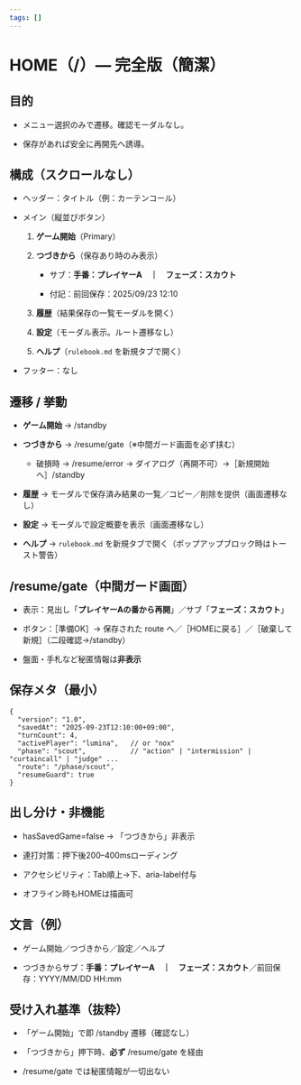 ```yaml
---
tags: []
---
```

# **HOME（/）— 完全版（簡潔）**

  
## **目的**

- メニュー選択のみで遷移。確認モーダルなし。
    
- 保存があれば安全に再開先へ誘導。
    


## **構成（スクロールなし）**

- ヘッダー：タイトル（例：カーテンコール）

- メイン（縦並びボタン）

    1. **ゲーム開始**（Primary）

    2. **つづきから**（保存あり時のみ表示）

        - サブ：**手番：プレイヤーA　｜　フェーズ：スカウト**

        - 付記：前回保存：2025/09/23 12:10

    3. **履歴**（結果保存の一覧モーダルを開く）

    4. **設定**（モーダル表示。ルート遷移なし）

    5. **ヘルプ**（`rulebook.md` を新規タブで開く）

- フッター：なし
    

  

## **遷移 / 挙動**

- **ゲーム開始** → /standby

- **つづきから** → /resume/gate（※中間ガード画面を必ず挟む）

    - 破損時 → /resume/error → ダイアログ（再開不可）→［新規開始へ］/standby

- **履歴** → モーダルで保存済み結果の一覧／コピー／削除を提供（画面遷移なし）

- **設定** → モーダルで設定概要を表示（画面遷移なし）

- **ヘルプ** → `rulebook.md` を新規タブで開く（ポップアップブロック時はトースト警告）
    

  

## **/resume/gate（中間ガード画面）**

- 表示：見出し「**プレイヤーAの番から再開**」／サブ「**フェーズ：スカウト**」
    
- ボタン：［準備OK］→ 保存された route へ／［HOMEに戻る］／［破棄して新規］（二段確認→/standby）
    
- 盤面・手札など秘匿情報は**非表示**
    

  

## **保存メタ（最小）**

```
{
  "version": "1.0",
  "savedAt": "2025-09-23T12:10:00+09:00",
  "turnCount": 4,
  "activePlayer": "lumina",   // or "nox"
  "phase": "scout",           // "action" | "intermission" | "curtaincall" | "judge" ...
  "route": "/phase/scout",
  "resumeGuard": true
}
```

## **出し分け・非機能**

- hasSavedGame=false → 「つづきから」非表示
    
- 連打対策：押下後200–400msローディング
    
- アクセシビリティ：Tab順上→下、aria-label付与
    
- オフライン時もHOMEは描画可
    

  

## **文言（例）**

- ゲーム開始／つづきから／設定／ヘルプ
    
- つづきからサブ：**手番：プレイヤーA　｜　フェーズ：スカウト**／前回保存：YYYY/MM/DD HH:mm
    

  

## **受け入れ基準（抜粋）**

- 「ゲーム開始」で即 /standby 遷移（確認なし）
    
- 「つづきから」押下時、**必ず** /resume/gate を経由
    
- /resume/gate では秘匿情報が一切出ない

